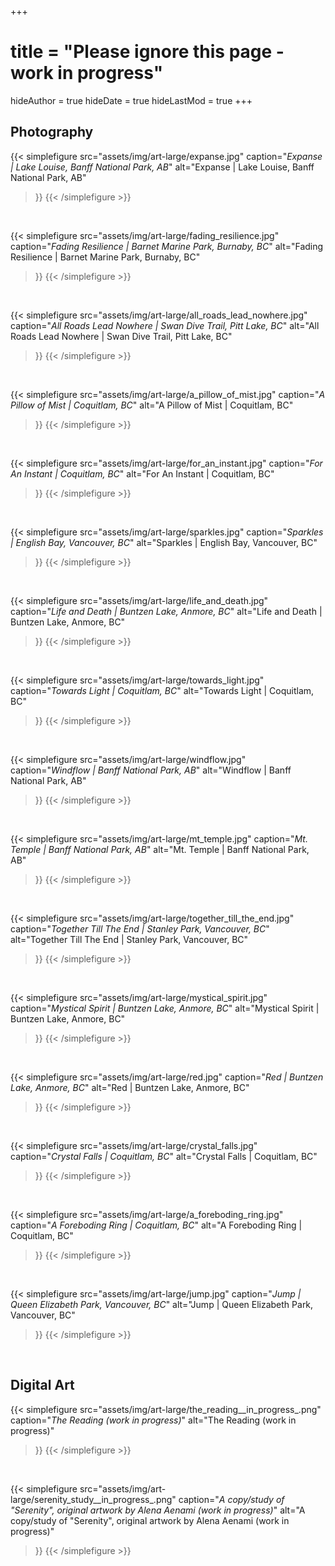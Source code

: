 +++
# title = "Please ignore this page - work in progress"
hideAuthor = true
hideDate = true
hideLastMod = true
+++



## Photography

{{< simplefigure
  src="assets/img/art-large/expanse.jpg"
  caption="*Expanse | Lake Louise, Banff National Park, AB*"
  alt="Expanse | Lake Louise, Banff National Park, AB"
>}}
{{< /simplefigure >}}

<br />

{{< simplefigure
  src="assets/img/art-large/fading_resilience.jpg"
  caption="*Fading Resilience | Barnet Marine Park, Burnaby, BC*"
  alt="Fading Resilience | Barnet Marine Park, Burnaby, BC"
>}}
{{< /simplefigure >}}

<br />

{{< simplefigure
  src="assets/img/art-large/all_roads_lead_nowhere.jpg"
  caption="*All Roads Lead Nowhere | Swan Dive Trail, Pitt Lake, BC*"
  alt="All Roads Lead Nowhere | Swan Dive Trail, Pitt Lake, BC"
>}}
{{< /simplefigure >}}

<!-- Hey didn't we have other pictures from Pitt Meadow farms? -->

<br />

{{< simplefigure
  src="assets/img/art-large/a_pillow_of_mist.jpg"
  caption="*A Pillow of Mist | Coquitlam, BC*"
  alt="A Pillow of Mist | Coquitlam, BC"
>}}
{{< /simplefigure >}}

<br />

{{< simplefigure
  src="assets/img/art-large/for_an_instant.jpg"
  caption="*For An Instant | Coquitlam, BC*"
  alt="For An Instant | Coquitlam, BC"
>}}
{{< /simplefigure >}}

<br />

{{< simplefigure
  src="assets/img/art-large/sparkles.jpg"
  caption="*Sparkles | English Bay, Vancouver, BC*"
  alt="Sparkles | English Bay, Vancouver, BC"
>}}
{{< /simplefigure >}}

<br />

{{< simplefigure
  src="assets/img/art-large/life_and_death.jpg"
  caption="*Life and Death | Buntzen Lake, Anmore, BC*"
  alt="Life and Death | Buntzen Lake, Anmore, BC"
>}}
{{< /simplefigure >}}

<br />

{{< simplefigure
  src="assets/img/art-large/towards_light.jpg"
  caption="*Towards Light | Coquitlam, BC*"
  alt="Towards Light | Coquitlam, BC"
>}}
{{< /simplefigure >}}

<br />

{{< simplefigure
  src="assets/img/art-large/windflow.jpg"
  caption="*Windflow | Banff National Park, AB*"
  alt="Windflow | Banff National Park, AB"
>}}
{{< /simplefigure >}}

<!-- I believe that's the location... May be wrong. -->

<br />

{{< simplefigure
  src="assets/img/art-large/mt_temple.jpg"
  caption="*Mt. Temple | Banff National Park, AB*"
  alt="Mt. Temple | Banff National Park, AB"
>}}
{{< /simplefigure >}}

<br />

{{< simplefigure
  src="assets/img/art-large/together_till_the_end.jpg"
  caption="*Together Till The End | Stanley Park, Vancouver, BC*"
  alt="Together Till The End | Stanley Park, Vancouver, BC"
>}}
{{< /simplefigure >}}

<br />

{{< simplefigure
  src="assets/img/art-large/mystical_spirit.jpg"
  caption="*Mystical Spirit | Buntzen Lake, Anmore, BC*"
  alt="Mystical Spirit | Buntzen Lake, Anmore, BC"
>}}
{{< /simplefigure >}}

<br />

{{< simplefigure
  src="assets/img/art-large/red.jpg"
  caption="*Red | Buntzen Lake, Anmore, BC*"
  alt="Red | Buntzen Lake, Anmore, BC"
>}}
{{< /simplefigure >}}

<br />

{{< simplefigure
  src="assets/img/art-large/crystal_falls.jpg"
  caption="*Crystal Falls | Coquitlam, BC*"
  alt="Crystal Falls | Coquitlam, BC"
>}}
{{< /simplefigure >}}

<br />

{{< simplefigure
  src="assets/img/art-large/a_foreboding_ring.jpg"
  caption="*A Foreboding Ring | Coquitlam, BC*"
  alt="A Foreboding Ring | Coquitlam, BC"
>}}
{{< /simplefigure >}}

<br />

{{< simplefigure
  src="assets/img/art-large/jump.jpg"
  caption="*Jump | Queen Elizabeth Park, Vancouver, BC*"
  alt="Jump | Queen Elizabeth Park, Vancouver, BC"
>}}
{{< /simplefigure >}}

<br />

<!--
{{< simplefigure
  src="assets/img/art-large/goofy_sabotage.jpg"
  caption="*Goofy Sabotage | Banff, Banff National Park, AB*"
  alt="Goofy Sabotage | Banff, Banff National Park, AB"
>}}
{{< /simplefigure >}}

<br />
-->

<!--
{{< simplefigure
  src="assets/img/art-large/revenant.jpg"
  caption="*Revenant | Coquitlam, BC*"
  alt="Revenant | Coquitlam, BC"
>}}
{{< /simplefigure >}}

<br />
-->

<!--
{{< simplefigure
  src="assets/img/art-large/a_tangled_pair.jpg"
  caption="*A Tangled Pair | High Knoll, Minnekhada Regional Park, BC*"
  alt="A Tangled Pair | High Knoll, Minnekhada Regional Park, BC"
>}}
{{< /simplefigure >}}

<br />
-->

<!--
{{< simplefigure
  src="assets/img/art-large/brushes_of_warmth_and_cold.jpg"
  caption="*Brushes of Warmth and Cold | Coquitlam, BC*"
  alt="Brushes of Warmth and Cold | Coquitlam, BC"
>}}
{{< /simplefigure >}}

<br />
-->

<!--
{{< simplefigure
  src="assets/img/art-large/burkas_bw.jpg"
  caption="*Burkas | Queen Elizabeth Park, Vancouver, BC*"
  alt="Burkas | Queen Elizabeth Park, Vancouver, BC"
>}}
{{< /simplefigure >}}

<br />
-->

<!--
{{< simplefigure
  src="assets/img/art-large/clarity_through_the_clouds.jpg"
  caption="*Clarity Through The Clouds | Stanley Park, Vancouver, BC*"
  alt="Clarity Through The Clouds | Stanley Park, Vancouver, BC"
>}}
{{< /simplefigure >}}

<br />
-->

<!--
{{< simplefigure
  src="assets/img/art-large/cool_waters.jpg"
  caption="*Cool Waters | Horseshoe Bay, Vancouver, BC*"
  alt="Cool Waters | Horseshoe Bay, Vancouver, BC"
>}}
{{< /simplefigure >}}

<br />
-->

<!--
{{< simplefigure
  src="assets/img/art-large/divergence.jpg"
  caption="*Divergence | Stanley Park, Vancouver, BC*"
  alt="Divergence | Stanley Park, Vancouver, BC"
>}}
{{< /simplefigure >}}

<br />
-->

<!--
{{< simplefigure
  src="assets/img/art-large/metallic_sunrise.jpg"
  caption="*Metallic Sunrise | Coquitlam, BC*"
  alt="Metallic Sunrise | Coquitlam, BC"
>}}
{{< /simplefigure >}}

<br />
-->

<!--
{{< simplefigure
  src="assets/img/art-large/warm_bars_iv.jpg"
  caption="*Warm Bars IV | Barnet Marine Park, Burnaby, BC*"
  alt="Warm Bars IV | Barnet Marine Park, Burnaby, BC"
>}}
{{< /simplefigure >}}

<br />
-->



## Digital Art

{{< simplefigure
  src="assets/img/art-large/the_reading__in_progress_.png"
  caption="*The Reading (work in progress)*"
  alt="The Reading (work in progress)"
>}}
{{< /simplefigure >}}

<br />

{{< simplefigure
  src="assets/img/art-large/serenity_study__in_progress_.png"
  caption="*A copy/study of \"Serenity\", original artwork by Alena Aenami (work in progress)*"
  alt="A copy/study of \"Serenity\", original artwork by Alena Aenami (work in progress)"
>}}
{{< /simplefigure >}}

<br />

